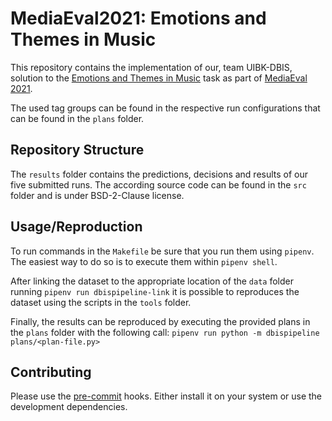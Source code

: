 # MediaEval2021: Emotions and Themes in Music

This repository contains the implementation of our, team UIBK-DBIS, solution to the
[Emotions and Themes in Music](https://multimediaeval.github.io/editions/2021/tasks/music/)
task as part of [MediaEval 2021](https://multimediaeval.github.io/editions/2021/).

The used tag groups can be found in the respective run configurations that can
be found in the `plans` folder.

## Repository Structure

The `results` folder contains the predictions, decisions and results of our
five submitted runs. The according source code can be found in the `src`
folder and is under BSD-2-Clause license.

## Usage/Reproduction

To run commands in the `Makefile` be sure that you run them using `pipenv`. The
easiest way to do so is to execute them within `pipenv shell`.

After linking the dataset to the appropriate location of the `data` folder running
`pipenv run dbispipeline-link` it is possible to reproduces the dataset using the
scripts in the `tools` folder.

Finally, the results can be reproduced by executing the provided plans in the
`plans` folder with the following call:
`pipenv run python -m dbispipeline plans/<plan-file.py>`

## Contributing

Please use the [pre-commit](https://pre-commit.com/) hooks. Either install it
on your system or use the development dependencies.
